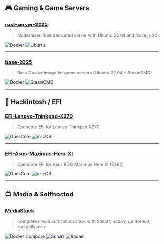 ## 🎮 Gaming & Game Servers

### [rust-server-2025](https://github.com/AngelMartinezDevops/rust-server-2025)
> Modernized Rust dedicated server with Ubuntu 22.04 and Node.js 20

![Docker](https://img.shields.io/badge/Docker-2496ED?style=flat&logo=docker&logoColor=white)
![Ubuntu](https://img.shields.io/badge/Ubuntu_22.04-E95420?style=flat&logo=ubuntu&logoColor=white)

---

### [base-2025](https://github.com/AngelMartinezDevops/base-2025)
> Base Docker image for game servers (Ubuntu 22.04 + SteamCMD)

![Docker](https://img.shields.io/badge/Docker-2496ED?style=flat&logo=docker&logoColor=white)
![SteamCMD](https://img.shields.io/badge/SteamCMD-000000?style=flat&logo=steam&logoColor=white)

---

## 🍎 Hackintosh / EFI

### [EFI-Lenovo-Thinkpad-X270](https://github.com/AngelMartinezDevops/EFI-Lenovo-Thinkpad-X270)
> Opencore EFI for Lenovo Thinkpad X270

![OpenCore](https://img.shields.io/badge/OpenCore-1.0.0-blue)
![macOS](https://img.shields.io/badge/macOS-Ventura-brightgreen?logo=apple)

---

### [EFI-Asus-Maximus-Hero-XI](https://github.com/AngelMartinezDevops/EFI-Asus-Maximus-Hero-XI)
> Opencore EFI for Asus ROG Maximus Hero XI (Z390)

![OpenCore](https://img.shields.io/badge/OpenCore-1.0.0-blue)
![macOS](https://img.shields.io/badge/macOS-Ventura-brightgreen?logo=apple)

---

## 📺 Media & Selfhosted

### [MediaStack](https://github.com/AngelMartinezDevops/MediaStack)
> Complete media automation stack with Sonarr, Radarr, qBittorrent, and Jellyseerr

![Docker Compose](https://img.shields.io/badge/Docker_Compose-2496ED?style=flat&logo=docker&logoColor=white)
![Sonarr](https://img.shields.io/badge/Sonarr-35C5F4?style=flat)
![Radarr](https://img.shields.io/badge/Radarr-FFC230?style=flat)
